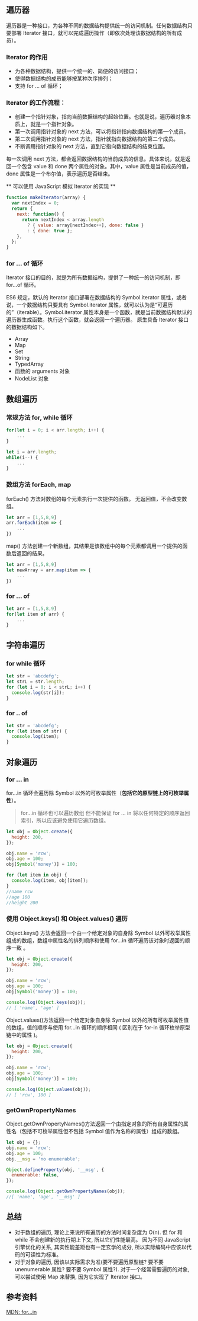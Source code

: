 ## 遍历器

遍历器是一种接口，为各种不同的数据结构提供统一的访问机制。任何数据结构只要部署 Iterator 接口，就可以完成遍历操作（即依次处理该数据结构的所有成员）。

### Iterator 的作用

- 为各种数据结构，提供一个统一的、简便的访问接口；
- 使得数据结构的成员能够按某种次序排列；
- 支持 for ... of 循环；

### Iterator 的工作流程：

- 创建一个指针对象，指向当前数据结构的起始位置。也就是说，遍历器对象本质上，就是一个指针对象。
- 第一次调用指针对象的 next 方法，可以将指针指向数据结构的第一个成员。
- 第二次调用指针对象的 next 方法，指针就指向数据结构的第二个成员。
- 不断调用指针对象的 next 方法，直到它指向数据结构的结束位置。

每一次调用 next 方法，都会返回数据结构的当前成员的信息。具体来说，就是返回一个包含 value 和 done 两个属性的对象。其中，value 属性是当前成员的值，done 属性是一个布尔值，表示遍历是否结束。

** 可以使用 JavaScript 模拟 Iterator 的实现 **

```js
function makeIterator(array) {
  var nextIndex = 0;
  return {
    next: function() {
      return nextIndex < array.length
        ? { value: array[nextIndex++], done: false }
        : { done: true };
    },
  };
}
```

### for ... of 循环

Iterator 接口的目的，就是为所有数据结构，提供了一种统一的访问机制，即 for...of 循环。

ES6 规定，默认的 Iterator 接口部署在数据结构的 Symbol.iterator 属性，或者说，一个数据结构只要具有 Symbol.iterator 属性，就可以认为是“可遍历的”（iterable）。Symbol.iterator 属性本身是一个函数，就是当前数据结构默认的遍历器生成函数。执行这个函数，就会返回一个遍历器。
原生具备 Iterator 接口的数据结构如下。

- Array
- Map
- Set
- String
- TypedArray
- 函数的 arguments 对象
- NodeList 对象

## 数组遍历

### 常规方法 for, while 循环

```js
for(let i = 0; i < arr.length; i++) {
    ...
}
```

```js
let i = arr.length;
while(i--) {
    ...
}
```

### 数组方法 forEach, map

forEach() 方法对数组的每个元素执行一次提供的函数。
无返回值，不会改变数组。

```js
let arr = [1,5,8,9]
arr.forEach(item => {
    ...
})
```

map() 方法创建一个新数组，其结果是该数组中的每个元素都调用一个提供的函数后返回的结果。

```js
let arr = [1,5,8,9]
let newArray = arr.map(item => {
    ...
})
```

### for ... of

```js
let arr = [1,5,8,9]
for(let item of arr) {
    ...
}
```

## 字符串遍历

### for while 循环

```js
let str = 'abcdefg';
let strL = str.length;
for (let i = 0; i < strL; i++) {
  console.log(str[i]);
}
```

### for .. of

```js
let str = 'abcdefg';
for (let item of str) {
  console.log(item);
}
```

## 对象遍历

### for ... in

for...in 循环会遍历除 Symbol 以外的可枚举属性（**包括它的原型链上的可枚举属性**）。

> for...in 循环也可以遍历数组
> 但不能保证 for ... in 将以任何特定的顺序返回索引，所以应该避免使用它遍历数组。

```js
let obj = Object.create({
  height: 200,
});

obj.name = 'rcw';
obj.age = 100;
obj[Symbol('money')] = 100;

for (let item in obj) {
  console.log(item, obj[item]);
}
//name rcw
//age 100
//height 200
```

### 使用 Object.keys() 和 Object.values() 遍历

Object.keys() 方法会返回一个由一个给定对象的自身除 Symbol 以外可枚举属性组成的数组，数组中属性名的排列顺序和使用 for...in 循环遍历该对象时返回的顺序一致 。

```js
let obj = Object.create({
  height: 200,
});

obj.name = 'rcw';
obj.age = 100;
obj[Symbol('money')] = 100;

console.log(Object.keys(obj));
// [ 'name', 'age' ]
```

Object.values()方法返回一个给定对象自身除 Symbol 以外的所有可枚举属性值的数组，值的顺序与使用 for...in 循环的顺序相同 ( 区别在于 for-in 循环枚举原型链中的属性 )。

```js
let obj = Object.create({
  height: 200,
});

obj.name = 'rcw';
obj.age = 100;
obj[Symbol('money')] = 100;

console.log(Object.values(obj));
// [ 'rcw', 100 ]
```

### getOwnPropertyNames

Object.getOwnPropertyNames()方法返回一个由指定对象的所有自身属性的属性名（包括不可枚举属性但不包括 Symbol 值作为名称的属性）组成的数组。

```js
let obj = {};
obj.name = 'rcw';
obj.age = 100;
obj.__msg = 'no enumerable';

Object.defineProperty(obj, '__msg', {
  enumerable: false,
});

console.log(Object.getOwnPropertyNames(obj));
//[ 'name', 'age', '__msg' ]
```

## 总结

- 对于数组的遍历, 理论上来说所有遍历的方法时间复杂度为 O(n).
  但 for 和 while 不会创建新的执行期上下文, 所以它们性能最高。
  因为不同 JavaScript 引擎优化的关系, 其实性能差距也有一定玄学的成分, 所以实际编码中应该以代码的可读性为标准。
- 对于对象的遍历, 因该以实际需求为准(要不要遍历原型链? 要不要 unenumerable 属性? 要不要 Symbol 属性?).
  对于一个经常需要遍历的对象, 可以尝试使用 Map 来替换, 因为它实现了 Iterator 接口。

## 参考资料

[MDN: for...in](https://developer.mozilla.org/zh-CN/docs/Web/JavaScript/Reference/Statements/for...in)
